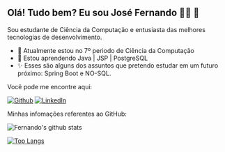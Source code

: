 ## Olá! Tudo bem? Eu sou José Fernando :technologist: 👋

Sou estudante de Ciência da Computação e entusiasta das melhores tecnologias de desenvolvimento.

- 🔭 Atualmente estou no 7º periodo de Ciência da Computação
- 🌱 Estou aprendendo Java | JSP | PostgreSQL
-  :sparkles: Esses são alguns dos assuntos que pretendo estudar em um futuro próximo: Spring Boot e NO-SQL.

Você pode me encontre aqui:

[![Github](https://img.shields.io/badge/-Github-000?logo=Github&logoColor=white)](https://github.com/JoseFernandoh)
[![LinkedIn](https://img.shields.io/badge/-LinkedIn-blue?logo=Linkedin&logoColor=white)](https://www.linkedin.com/in/jos%C3%A9-fernando-778403143/)

Minhas infomações referentes ao GitHub:

![Fernando's github stats](https://github-readme-stats.vercel.app/api?username=JoseFernandohi&theme=dark&count_private=true&show_icons=true&title_color=6e40c9&icon_color=6e40c9&line_height=20)

[![Top Langs](https://github-readme-stats.vercel.app/api/top-langs/?username=JoseFernandohi&theme=dark&layout=compact&show_icons=true&title_color=6e40c9&icon_color=6e40c9)](https://github.com/JoseFernandoh/github-readme-stats)
